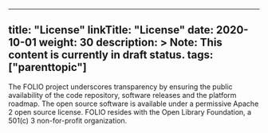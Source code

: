 
---
title: "License"
linkTitle: "License"
date: 2020-10-01
weight: 30
description: >
  Note: This content is currently in draft status.
tags: ["parenttopic"]
---

The FOLIO project underscores transparency by ensuring the public availability of the code repository, software releases and the platform roadmap. The open source software is available under a permissive Apache 2 open source license. FOLIO resides with the Open Library Foundation, a 501(c) 3 non-for-profit organization.
